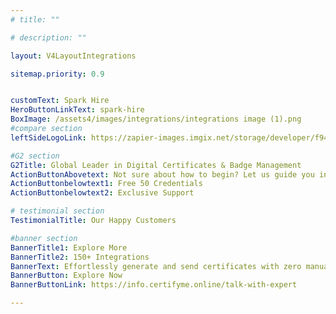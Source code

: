 ```yaml
---
# title: ""

# description: ""

layout: V4LayoutIntegrations

sitemap.priority: 0.9


customText: Spark Hire
HeroButtonLinkText: spark-hire
BoxImage: /assets4/images/integrations/integrations image (1).png
#compare section
leftSideLogoLink: https://zapier-images.imgix.net/storage/developer/f94efb6516c5fd135ddba0a756f7cbec.png?auto=format&ixlib=react-9.8.0&fit=crop&q=50&w=60&h=60&dpr=1

#G2 section
G2Title: Global Leader in Digital Certificates & Badge Management
ActionButtonAbovetext: Not sure about how to begin? Let us guide you in the right direction!
ActionButtonbelowtext1: Free 50 Credentials
ActionButtonbelowtext2: Exclusive Support

# testimonial section
TestimonialTitle: Our Happy Customers   

#banner section
BannerTitle1: Explore More
BannerTitle2: 150+ Integrations
BannerText: Effortlessly generate and send certificates with zero manual intervention using the most advanced digital credential management software of 2023.
BannerButton: Explore Now
BannerButtonLink: https://info.certifyme.online/talk-with-expert

---
```


